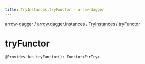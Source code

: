 ```yaml
---
title: TryInstances.tryFunctor - arrow-dagger
---
```


[arrow-dagger](../../index.html) / [arrow.dagger.instances](../index.html) / [TryInstances](index.html) / [tryFunctor](./try-functor.html)

# tryFunctor

`@Provides fun tryFunctor(): Functor<ForTry>`
